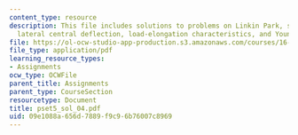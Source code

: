```yaml
---
content_type: resource
description: This file includes solutions to problems on Linkin Park, stagnation pressure,
  lateral central deflection, load-elongation characteristics, and Young's modulus.
file: https://ol-ocw-studio-app-production.s3.amazonaws.com/courses/16-01-unified-engineering-i-ii-iii-iv-fall-2005-spring-2006/09e1088a656d7889f9c96b76007c8969_pset5_sol_04.pdf
file_type: application/pdf
learning_resource_types:
- Assignments
ocw_type: OCWFile
parent_title: Assignments
parent_type: CourseSection
resourcetype: Document
title: pset5_sol_04.pdf
uid: 09e1088a-656d-7889-f9c9-6b76007c8969
---
```


